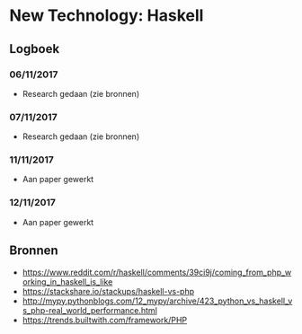 # New Technology: Haskell
## Logboek
### 06/11/2017
- Research gedaan (zie bronnen)
### 07/11/2017
- Research gedaan (zie bronnen)
### 11/11/2017
- Aan paper gewerkt
### 12/11/2017
- Aan paper gewerkt

## Bronnen
- https://www.reddit.com/r/haskell/comments/39ci9j/coming_from_php_working_in_haskell_is_like
- https://stackshare.io/stackups/haskell-vs-php
- http://mypy.pythonblogs.com/12_mypy/archive/423_python_vs_haskell_vs_php-real_world_performance.html
- https://trends.builtwith.com/framework/PHP